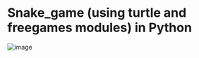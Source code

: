 # Snake_game (using turtle and freegames modules) in Python




![image](https://user-images.githubusercontent.com/113494449/237033033-7625f082-e0b9-48a3-8a4e-57dbef68d17b.png)
